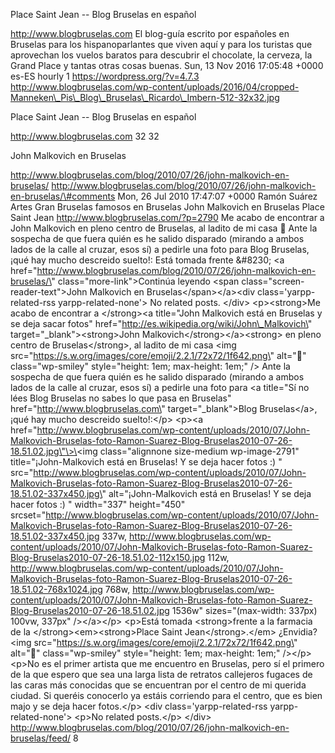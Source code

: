 Place Saint Jean -- Blog Bruselas en español

http://www.blogbruselas.com El blog-guía escrito por españoles en
Bruselas para los hispanoparlantes que viven aquí y para los turistas
que aprovechan los vuelos baratos para descubrir el chocolate, la
cerveza, la Grand Place y tantas otras cosas buenas. Sun, 13 Nov 2016
17:05:48 +0000 es-ES hourly 1 https://wordpress.org/?v=4.7.3
http://www.blogbruselas.com/wp-content/uploads/2016/04/cropped-Manneken\_Pis\_Blog\_Bruselas\_Ricardo\_Imbern-512-32x32.jpg

Place Saint Jean -- Blog Bruselas en español

http://www.blogbruselas.com 32 32

John Malkovich en Bruselas

http://www.blogbruselas.com/blog/2010/07/26/john-malkovich-en-bruselas/
http://www.blogbruselas.com/blog/2010/07/26/john-malkovich-en-bruselas/\#comments
Mon, 26 Jul 2010 17:47:07 +0000 Ramón Suárez Artes Gran Bruselas famosos
en Bruselas John Malkovich en Bruselas Place Saint Jean
http://www.blogbruselas.com/?p=2790 Me acabo de encontrar a John
Malkovich en pleno centro de Bruselas, al ladito de mi casa 🙂 Ante la
sospecha de que fuera quién es he salido disparado (mirando a ambos
lados de la calle al cruzar, esos sí) a pedirle una foto para Blog
Bruselas, ¡qué hay mucho descreido suelto!: Está tomada frente &\#8230;
\<a
href=\"http://www.blogbruselas.com/blog/2010/07/26/john-malkovich-en-bruselas/\"
class=\"more-link\"\>Continúa leyendo \<span
class=\"screen-reader-text\"\>John Malkovich en
Bruselas\</span\>\</a\>\<div class=\'yarpp-related-rss
yarpp-related-none\'\> No related posts. \</div\> \<p\>\<strong\>Me
acabo de encontrar a \</strong\>\<a title=\"John Malkovich está en
Bruselas y se deja sacar fotos\"
href=\"http://es.wikipedia.org/wiki/John\_Malkovich\"
target=\"\_blank\"\>\<strong\>John Malkovich\</strong\>\</a\>\<strong\>
en pleno centro de Bruselas\</strong\>, al ladito de mi casa \<img
src=\"https://s.w.org/images/core/emoji/2.2.1/72x72/1f642.png\"
alt=\"🙂\" class=\"wp-smiley\" style=\"height: 1em; max-height: 1em;\"
/\> Ante la sospecha de que fuera quién es he salido disparado (mirando
a ambos lados de la calle al cruzar, esos sí) a pedirle una foto para
\<a title=\"Sí no lées Blog Bruselas no sabes lo que pasa en Bruselas\"
href=\"http://www.blogbruselas.com\" target=\"\_blank\"\>Blog
Bruselas\</a\>, ¡qué hay mucho descreido suelto!:\</p\> \<p\>\<a
href=\"http://www.blogbruselas.com/wp-content/uploads/2010/07/John-Malkovich-Bruselas-foto-Ramon-Suarez-Blog-Bruselas2010-07-26-18.51.02.jpg\"\>\<img
class=\"alignnone size-medium wp-image-2791\" title=\"¡John-Malkovich
está en Bruselas! Y se deja hacer fotos :) \"
src=\"http://www.blogbruselas.com/wp-content/uploads/2010/07/John-Malkovich-Bruselas-foto-Ramon-Suarez-Blog-Bruselas2010-07-26-18.51.02-337x450.jpg\"
alt=\"¡John-Malkovich está en Bruselas! Y se deja hacer fotos :) \"
width=\"337\" height=\"450\"
srcset=\"http://www.blogbruselas.com/wp-content/uploads/2010/07/John-Malkovich-Bruselas-foto-Ramon-Suarez-Blog-Bruselas2010-07-26-18.51.02-337x450.jpg
337w,
http://www.blogbruselas.com/wp-content/uploads/2010/07/John-Malkovich-Bruselas-foto-Ramon-Suarez-Blog-Bruselas2010-07-26-18.51.02-112x150.jpg
112w,
http://www.blogbruselas.com/wp-content/uploads/2010/07/John-Malkovich-Bruselas-foto-Ramon-Suarez-Blog-Bruselas2010-07-26-18.51.02-768x1024.jpg
768w,
http://www.blogbruselas.com/wp-content/uploads/2010/07/John-Malkovich-Bruselas-foto-Ramon-Suarez-Blog-Bruselas2010-07-26-18.51.02.jpg
1536w\" sizes=\"(max-width: 337px) 100vw, 337px\" /\>\</a\>\</p\>
\<p\>Está tomada \<strong\>frente a la farmacia de la
\</strong\>\<em\>\<strong\>Place Saint Jean\</strong\>.\</em\> ¿Envidia?
\<img src=\"https://s.w.org/images/core/emoji/2.2.1/72x72/1f642.png\"
alt=\"🙂\" class=\"wp-smiley\" style=\"height: 1em; max-height: 1em;\"
/\>\</p\> \<p\>No es el primer artista que me encuentro en Bruselas,
pero sí el primero de la que espero que sea una larga lista de retratos
callejeros fugaces de las caras más conocidas que se encuentran por el
centro de mi querida ciudad. Si queréis conocerlo ya estáis corriendo
para el centro, que es bien majo y se deja hacer fotos.\</p\> \<div
class=\'yarpp-related-rss yarpp-related-none\'\> \<p\>No related
posts.\</p\> \</div\>
http://www.blogbruselas.com/blog/2010/07/26/john-malkovich-en-bruselas/feed/
8
